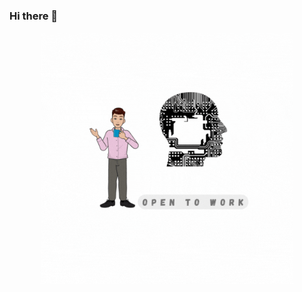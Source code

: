 ### Hi there 👋 
<p align="center"><a href="https://anuraghazra.github.io"><img width="80%" alt="Hello, I'm sri harsha. open to work!" src="./assets_1/Sri harsha.gif" /></a></p>

<br />
<!--
**sriharshanaladala/sriharshanaladala** is a ✨ _special_ ✨ repository because its `README.md` (this file) appears on your GitHub profile.

Here are some ideas to get you started:
-->
- 🔭 I’m currently working on ...Cloud☁☁
- 🌱 I’m currently learning ...AWS
- 👯 I’m looking to collaborate on ...
- 🤔 I’m looking for help with ...LINUX, AWS
- 💬 Ask me about ...my skills
- 📫 How to reach me: ...sriharshanaladala999@gmail.com
- 😄 Pronouns: ...
- ⚡ Fun fact: ...everyone thinks i know everything but I know nothing  ^_^

